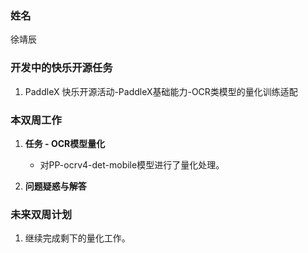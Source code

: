 ### 姓名

徐靖辰

### 开发中的快乐开源任务

1. PaddleX 快乐开源活动-PaddleX基础能力-OCR类模型的量化训练适配

### 本双周工作

1. **任务 - OCR模型量化**

   - 对PP-ocrv4-det-mobile模型进行了量化处理。

2. **问题疑惑与解答**

### 未来双周计划

1. 继续完成剩下的量化工作。
